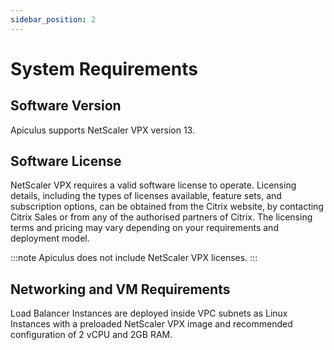 ```yaml
---
sidebar_position: 2
---
```

# System Requirements

## Software Version

Apiculus supports NetScaler VPX version 13.

## Software License

NetScaler VPX requires a valid software license to operate. Licensing details, including the types of licenses available, feature sets, and subscription options, can be obtained from the Citrix website, by contacting Citrix Sales or from any of the authorised partners of Citrix. The licensing terms and pricing may vary depending on your requirements and deployment model. 

:::note
Apiculus does not include NetScaler VPX licenses.
:::

## Networking and VM Requirements

Load Balancer Instances are deployed inside VPC subnets as Linux Instances with a preloaded NetScaler VPX image and recommended configuration of 2 vCPU and 2GB RAM.
